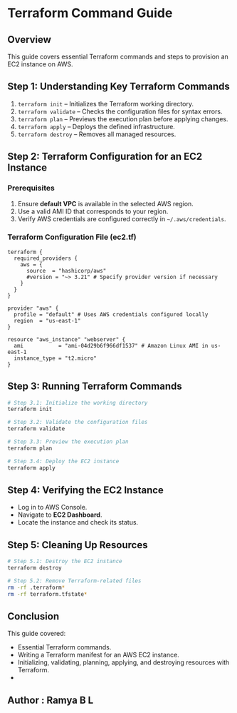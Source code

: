 # Terraform Command Guide

## Overview
This guide covers essential Terraform commands and steps to provision an EC2 instance on AWS.

## Step 1: Understanding Key Terraform Commands
1. `terraform init` – Initializes the Terraform working directory.
2. `terraform validate` – Checks the configuration files for syntax errors.
3. `terraform plan` – Previews the execution plan before applying changes.
4. `terraform apply` – Deploys the defined infrastructure.
5. `terraform destroy` – Removes all managed resources.

## Step 2: Terraform Configuration for an EC2 Instance
### **Prerequisites**
1. Ensure **default VPC** is available in the selected AWS region.
2. Use a valid AMI ID that corresponds to your region.
3. Verify AWS credentials are configured correctly in `~/.aws/credentials`.

### **Terraform Configuration File (ec2.tf)**
```hcl
terraform {
  required_providers {
    aws = {
      source  = "hashicorp/aws"
      #version = "~> 3.21" # Specify provider version if necessary
    }
  }
}

provider "aws" {
  profile = "default" # Uses AWS credentials configured locally
  region  = "us-east-1"
}

resource "aws_instance" "webserver" {
  ami           = "ami-04d29b6f966df1537" # Amazon Linux AMI in us-east-1
  instance_type = "t2.micro"
}
```

## Step 3: Running Terraform Commands
```sh
# Step 3.1: Initialize the working directory
terraform init

# Step 3.2: Validate the configuration files
terraform validate

# Step 3.3: Preview the execution plan
terraform plan

# Step 3.4: Deploy the EC2 instance
terraform apply
```

## Step 4: Verifying the EC2 Instance
- Log in to AWS Console.
- Navigate to **EC2 Dashboard**.
- Locate the instance and check its status.

## Step 5: Cleaning Up Resources
```sh
# Step 5.1: Destroy the EC2 instance
terraform destroy

# Step 5.2: Remove Terraform-related files
rm -rf .terraform*
rm -rf terraform.tfstate*
```

## Conclusion
This guide covered:
- Essential Terraform commands.
- Writing a Terraform manifest for an AWS EC2 instance.
- Initializing, validating, planning, applying, and destroying resources with Terraform.
- 
## Author : Ramya B L

